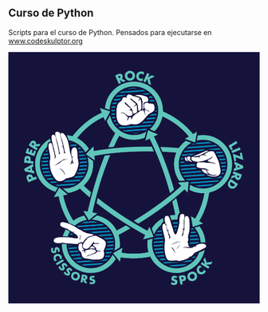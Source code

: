 ## Curso de Python

Scripts para el curso de Python. Pensados para ejecutarse en www.codeskulptor.org

![rockpaperscissorslizardspock](/rockpaperscissorslizardspock.png)

